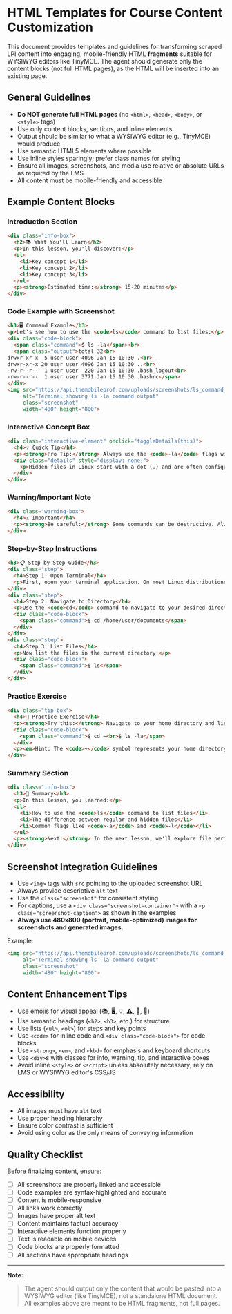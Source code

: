 # HTML Templates for Course Content Customization

This document provides templates and guidelines for transforming scraped LPI content into engaging, mobile-friendly HTML **fragments** suitable for WYSIWYG editors like TinyMCE. The agent should generate only the content blocks (not full HTML pages), as the HTML will be inserted into an existing page.

## General Guidelines
- **Do NOT generate full HTML pages** (no `<html>`, `<head>`, `<body>`, or `<style>` tags)
- Use only content blocks, sections, and inline elements
- Output should be similar to what a WYSIWYG editor (e.g., TinyMCE) would produce
- Use semantic HTML5 elements where possible
- Use inline styles sparingly; prefer class names for styling
- Ensure all images, screenshots, and media use relative or absolute URLs as required by the LMS
- All content must be mobile-friendly and accessible

## Example Content Blocks

### Introduction Section
```html
<div class="info-box">
  <h2>📚 What You'll Learn</h2>
  <p>In this lesson, you'll discover:</p>
  <ul>
    <li>Key concept 1</li>
    <li>Key concept 2</li>
    <li>Key concept 3</li>
  </ul>
  <p><strong>Estimated time:</strong> 15-20 minutes</p>
</div>
```

### Code Example with Screenshot
```html
<h3>🖥️ Command Example</h3>
<p>Let's see how to use the <code>ls</code> command to list files:</p>
<div class="code-block">
  <span class="command">$ ls -la</span><br>
  <span class="output">total 32<br>
drwxr-xr-x  5 user user 4096 Jan 15 10:30 .<br>
drwxr-xr-x 20 user user 4096 Jan 15 10:30 ..<br>
-rw-r--r--  1 user user  220 Jan 15 10:30 .bash_logout<br>
-rw-r--r--  1 user user 3771 Jan 15 10:30 .bashrc</span>
</div>
<img src="https://api.themobileprof.com/uploads/screenshots/ls_command_example.png" 
     alt="Terminal showing ls -la command output" 
     class="screenshot"
     width="480" height="800">
```

### Interactive Concept Box
```html
<div class="interactive-element" onclick="toggleDetails(this)">
  <h4>💡 Quick Tip</h4>
  <p><strong>Pro Tip:</strong> Always use the <code>-la</code> flags with <code>ls</code> to see hidden files and detailed information.</p>
  <div class="details" style="display: none;">
    <p>Hidden files in Linux start with a dot (.) and are often configuration files. The <code>-a</code> flag shows all files, including hidden ones.</p>
  </div>
</div>
```

### Warning/Important Note
```html
<div class="warning-box">
  <h4>⚠️ Important</h4>
  <p><strong>Be careful:</strong> Some commands can be destructive. Always double-check before running commands that modify or delete files.</p>
</div>
```

### Step-by-Step Instructions
```html
<h3>📋 Step-by-Step Guide</h3>
<div class="step">
  <h4>Step 1: Open Terminal</h4>
  <p>First, open your terminal application. On most Linux distributions, you can press <kbd>Ctrl</kbd> + <kbd>Alt</kbd> + <kbd>T</kbd>.</p>
</div>
<div class="step">
  <h4>Step 2: Navigate to Directory</h4>
  <p>Use the <code>cd</code> command to navigate to your desired directory:</p>
  <div class="code-block">
    <span class="command">$ cd /home/user/documents</span>
  </div>
</div>
<div class="step">
  <h4>Step 3: List Files</h4>
  <p>Now list the files in the current directory:</p>
  <div class="code-block">
    <span class="command">$ ls</span>
  </div>
</div>
```

### Practice Exercise
```html
<div class="tip-box">
  <h4>🎯 Practice Exercise</h4>
  <p><strong>Try this:</strong> Navigate to your home directory and list all files, including hidden ones.</p>
  <div class="code-block">
    <span class="command">$ cd ~<br>$ ls -la</span>
  </div>
  <p><em>Hint: The <code>~</code> symbol represents your home directory.</em></p>
</div>
```

### Summary Section
```html
<div class="info-box">
  <h3>📝 Summary</h3>
  <p>In this lesson, you learned:</p>
  <ul>
    <li>How to use the <code>ls</code> command to list files</li>
    <li>The difference between regular and hidden files</li>
    <li>Common flags like <code>-a</code> and <code>-l</code></li>
  </ul>
  <p><strong>Next:</strong> In the next lesson, we'll explore file permissions and the <code>chmod</code> command.</p>
</div>
```

## Screenshot Integration Guidelines

- Use `<img>` tags with `src` pointing to the uploaded screenshot URL
- Always provide descriptive `alt` text
- Use the `class="screenshot"` for consistent styling
- For captions, use a `<div class="screenshot-container">` with a `<p class="screenshot-caption">` as shown in the examples
- **Always use 480x800 (portrait, mobile-optimized) images for screenshots and generated images.**

Example:
```html
<img src="https://api.themobileprof.com/uploads/screenshots/ls_command_example.png"
     alt="Terminal showing ls -la command output"
     class="screenshot"
     width="480" height="800">
```

## Content Enhancement Tips

- Use emojis for visual appeal (📚, 🖥️, 💡, ⚠️, 🎯, 📝)
- Use semantic headings (`<h2>`, `<h3>`, etc.) for structure
- Use lists (`<ul>`, `<ol>`) for steps and key points
- Use `<code>` for inline code and `<div class="code-block">` for code blocks
- Use `<strong>`, `<em>`, and `<kbd>` for emphasis and keyboard shortcuts
- Use `<div>`s with classes for info, warning, tip, and interactive boxes
- Avoid inline `<style>` or `<script>` unless absolutely necessary; rely on LMS or WYSIWYG editor's CSS/JS

## Accessibility

- All images must have `alt` text
- Use proper heading hierarchy
- Ensure color contrast is sufficient
- Avoid using color as the only means of conveying information

## Quality Checklist

Before finalizing content, ensure:

- [ ] All screenshots are properly linked and accessible
- [ ] Code examples are syntax-highlighted and accurate
- [ ] Content is mobile-responsive
- [ ] All links work correctly
- [ ] Images have proper alt text
- [ ] Content maintains factual accuracy
- [ ] Interactive elements function properly
- [ ] Text is readable on mobile devices
- [ ] Code blocks are properly formatted
- [ ] All sections have appropriate headings

---

**Note:**
> The agent should output only the content that would be pasted into a WYSIWYG editor (like TinyMCE), not a standalone HTML document. All examples above are meant to be HTML fragments, not full pages. 